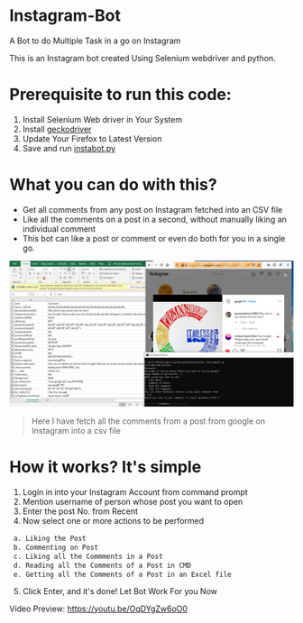 # Instagram-Bot
A Bot to do Multiple Task in a go on Instagram

This is an Instagram bot created Using Selenium webdriver and python.

# Prerequisite to run this code:
 1. Install Selenium Web driver in Your System
 2. Install [geckodriver](https://github.com/mozilla/geckodriver/releases)
 3. Update Your Firefox to Latest Version
 4. Save and run [instabot.py](https://github.com/Ayushmanglani/Instagram-Bot/blob/master/instabot.py)

# What you can do with this?
 - Get all comments from any post on Instagram fetched into an CSV file
 - Like all the comments on a post in a second, without manually liking an individual comment
 - This bot can like a post or comment or even do both for you in a single go.
 
![Instagram Bot work](https://github.com/Ayushmanglani/ayush-projects/blob/master/python_projects/InstaBot/Screenshot%20(136).png) 
> Here I have fetch all the comments from a post from google on Instagram into a csv file

# How it works? It's simple

 1. Login in into your Instagram Account from command prompt 
 2. Mention username of person whose post you want to open
 3. Enter the post No. from Recent
 4. Now select one or more actions to be performed
 ```
  a. Liking the Post
  b. Commenting on Post
  c. Liking all the Commments in a Post
  d. Reading all the Comments of a Post in CMD
  e. Getting all the Comments of a Post in an Excel file
 ```
 5. Click Enter, and it's done! Let Bot Work For you Now
 
 Video Preview: https://youtu.be/OqDYgZw6oO0
 
 
